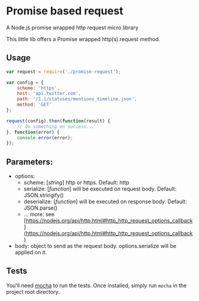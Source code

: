 # Promise based request

A Node.js promise wrapped http request micro library

This little lib offers a Promise wrapped http(s).request method.

## Usage
    
``` js
var request = require('./promise-request');

var config = {
    scheme: 'https',
    host: 'api.twitter.com',
    path: '/1.1/statuses/mentions_timeline.json',
    method: 'GET'
};

request(config).then(function(result) {
    // do something on success...
}, function(error) {
    console.error(error);
});
```

## Parameters:
- options: 
    - scheme: [_string_] http or https. Default: http
    - serialize: [_function_] will be executed on request body. Default: JSON.stringify()
    - deserialize: [_function_] will be executed on response body. Default: JSON.parse()
    - ... more: see [https://nodejs.org/api/http.html#http_http_request_options_callback](https://nodejs.org/api/http.html#http_http_request_options_callback)
- body: object to send as the request body. options.serialize will be applied on it.

## Tests

You'll need [mocha](http://mochajs.org/) to run the tests. Once installed, simply run `mocha` in the project root directory.
